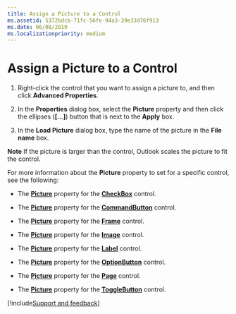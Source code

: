 ```yaml
---
title: Assign a Picture to a Control
ms.assetid: 5372bdcb-71fc-56fe-94a3-39e33d76f913
ms.date: 06/08/2019
ms.localizationpriority: medium
---
```



# Assign a Picture to a Control

1. Right-click the control that you want to assign a picture to, and then click **Advanced Properties**. 
    
2. In the **Properties** dialog box, select the **Picture** property and then click the ellipses (**[...]**) button that is next to the **Apply** box.
    
3. In the **Load Picture** dialog box, type the name of the picture in the **File name** box.
    

 **Note** If the picture is larger than the control, Outlook scales the picture to fit the control.


For more information about the **Picture** property to set for a specific control, see the following:


- The **[Picture](../../../api/Outlook.checkbox.picture.md)** property for the **[CheckBox](../../../api/Outlook.checkbox.md)** control.
    
- The **[Picture](../../../api/Outlook.commandbutton.picture.md)** property for the **[CommandButton](../../../api/Outlook.commandbutton.md)** control.
    
- The **[Picture](../../../api/Outlook.frame.picture.md)** property for the **[Frame](../../../api/Outlook.frame.md)** control.
    
- The **[Picture](../../../api/Outlook.image.picture.md)** property for the **[Image](../../../api/Outlook.image.md)** control.
    
- The **[Picture](../../../api/Outlook.label.picture.md)** property for the **[Label](../../../api/Outlook.label.md)** control.
    
- The **[Picture](../../../api/Outlook.optionbutton.picture.md)** property for the **[OptionButton](../../../api/Outlook.optionbutton.md)** control.
    
- The **[Picture](../../../api/Outlook.page.picture.md)** property for the **[Page](../../../api/Outlook.page.md)** control.
    
- The **[Picture](../../../api/Outlook.togglebutton.picture.md)** property for the **[ToggleButton](../../../api/Outlook.togglebutton.md)** control.

[!include[Support and feedback](~/includes/feedback-boilerplate.md)]